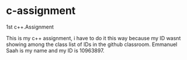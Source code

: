 # c-assignment
1st c++.Assignment

This is my c++ assignment, i have to do it this way because my ID wasnt showing among the class list of IDs in the github classroom.
Emmanuel Saah is my name and my ID is 10963897.
